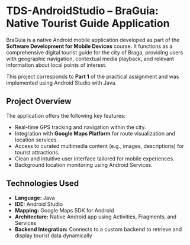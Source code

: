 # TDS-AndroidStudio – BraGuia: Native Tourist Guide Application

BraGuia is a native Android mobile application developed as part of the **Software Development for Mobile Devices** course. It functions as a comprehensive digital tourist guide for the city of Braga, providing users with geographic navigation, contextual media playback, and relevant information about local points of interest.

This project corresponds to **Part 1** of the practical assignment and was implemented using Android Studio with Java.

## Project Overview

The application offers the following key features:

- Real-time GPS tracking and navigation within the city.
- Integration with **Google Maps Platform** for route visualization and location services.
- Access to curated multimedia content (e.g., images, descriptions) for tourist attractions.
- Clean and intuitive user interface tailored for mobile experiences.
- Background location monitoring using Android Services.

## Technologies Used

- **Language:** Java
- **IDE:** Android Studio
- **Mapping:** Google Maps SDK for Android
- **Architecture:** Native Android app using Activities, Fragments, and Services
- **Backend Integration:** Connects to a custom backend to retrieve and display tourist data dynamically
